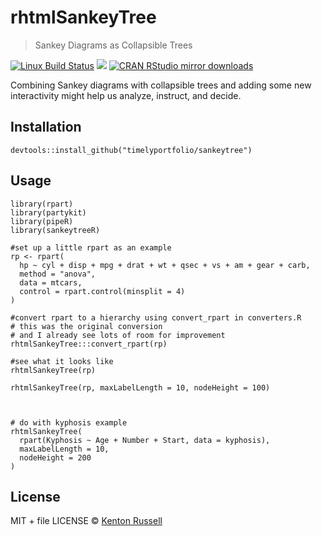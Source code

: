 rhtmlSankeyTree
==========

> Sankey Diagrams as Collapsible Trees

[![Linux Build
Status](https://travis-ci.org//sankeytree.svg?branch=master)](https://travis-ci.org//sankeytree)
[![](http://www.r-pkg.org/badges/version/sankeytree)](http://www.r-pkg.org/pkg/sankeytree)
[![CRAN RStudio mirror
downloads](http://cranlogs.r-pkg.org/badges/sankeytree)](http://www.r-pkg.org/pkg/sankeytree)

Combining Sankey diagrams with collapsible trees and adding some new
interactivity might help us analyze, instruct, and decide.

Installation
------------

    devtools::install_github("timelyportfolio/sankeytree")

Usage
-----

    library(rpart)
    library(partykit)
    library(pipeR)
    library(sankeytreeR)

    #set up a little rpart as an example
    rp <- rpart(
      hp ~ cyl + disp + mpg + drat + wt + qsec + vs + am + gear + carb,
      method = "anova",
      data = mtcars,
      control = rpart.control(minsplit = 4)
    )

    #convert rpart to a hierarchy using convert_rpart in converters.R
    # this was the original conversion
    # and I already see lots of room for improvement
    rhtmlSankeyTree:::convert_rpart(rp)

    #see what it looks like
    rhtmlSankeyTree(rp)

    rhtmlSankeyTree(rp, maxLabelLength = 10, nodeHeight = 100)



    # do with kyphosis example
    rhtmlSankeyTree(
      rpart(Kyphosis ~ Age + Number + Start, data = kyphosis),
      maxLabelLength = 10,
      nodeHeight = 200
    )

License
-------

MIT + file LICENSE © [Kenton Russell](https://github.com/)
